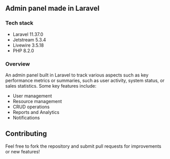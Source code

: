 ## Admin panel made in Laravel
### Tech stack
- Laravel 11.37.0
- Jetstream 5.3.4
- Livewire 3.5.18
- PHP 8.2.0

### Overview
An admin panel built in Laravel to track various aspects such as key performance metrics or summaries, such as user activity, system status, or sales statistics. Some key features include: 
- User management
- Resource management
- CRUD operations
- Reports and Analytics
- Notifications

## Contributing
Feel free to fork the repository and submit pull requests for improvements or new features!